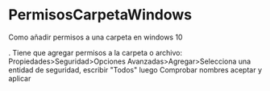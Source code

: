 # PermisosCarpetaWindows
Como añadir permisos a una carpeta en windows 10

. Tiene que agregar permisos a la carpeta o archivo: Propiedades>Seguridad>Opciones Avanzadas>Agregar>Selecciona una entidad de seguridad,  escribir "Todos" luego Comprobar nombres  aceptar y aplicar
